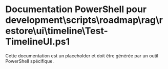 # Documentation PowerShell pour development\scripts\roadmap\rag\restore\ui\timeline\Test-TimelineUI.ps1

Cette documentation est un placeholder et doit être générée par un outil PowerShell spécifique.
